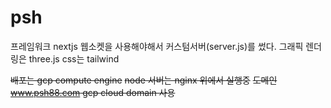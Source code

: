 # psh


프레임워크 nextjs
웹소켓을 사용해야해서 커스텀서버(server.js)를 썼다.
그래픽 렌더링은 three.js
css는 tailwind

~~배포는 gcp compute engine~~
~~node 서버는 nginx 위에서 실행중~~
~~도메인 www.psh88.com   gcp cloud domain 사용~~